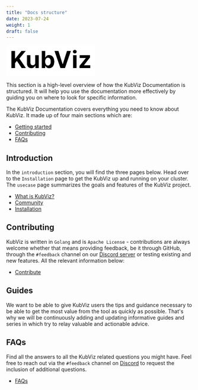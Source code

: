 ```yaml
---
title: "Docs structure"
date: 2023-07-24
weight: 1
draft: false
---
```



![kubviz](./logowithName.png)


This section is a high-level overview of how the KubViz Documentation is structured. It will help you use the documentation more effectively by guiding you on where to look for specific information.

The KubViz Documentation covers everything you need to know about KubViz. It made up of four main sections which are:

- [Getting started](../3-installation)
- [Contributing](../6-contribution)
- [FAQs](../7-faq) 


## Introduction

In the `introduction` section, you will find the three pages below. Head over to the `Installation` page to get the KubViz up and running on your cluster.
The `usecase` page summarizes the goals and features of the KubViz project.

- [What is KubViz?](../2-overview)
- [Community](../4-community)
- [Installation](../3-installation)

## Contributing

KubViz is written in `Golang` and is `Apache License` - contributions are always welcome whether that means providing feedback, be it through GitHub, through the `#feedback` channel on our [Discord server](https://intelops.ai/) or testing existing and new features. All the relevant information below:

- [Contribute](../6-contribution)

## Guides

We want to be able to give KubViz users the tips and guidance necessary to be able to get the most value from the tool as quickly as possible. That's why we will be continuously adding and updating informative guides and series in which try to relay valuable and actionable advice.

## FAQs

Find all the answers to all the KubViz related questions you might have. Feel free to reach out via the `#feedback` channel on [Discord](https://intelops.ai/) to request the inclusion of additional questions.

- [FAQs](../8-faq)